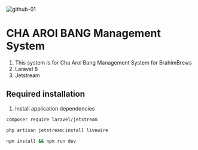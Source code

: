 ![github-01](https://user-images.githubusercontent.com/81413229/121632308-550ffd00-cab3-11eb-92fa-2a1fea090ce2.png)

# CHA AROI BANG Management System

1. This system is for Cha Aroi Bang Management System for BrahimBrews
2. Laravel 8
3. Jetstream

## Required installation

1. Install application dependencies
```bash
composer require laravel/jetstream
```
```bash
php artisan jetstream:install livewire
```
```bash
npm install && npm run dev
```
